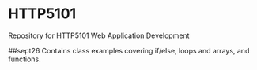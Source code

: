 # HTTP5101
Repository for HTTP5101 Web Application Development

##sept26
Contains class examples covering if/else, loops and arrays, and functions.